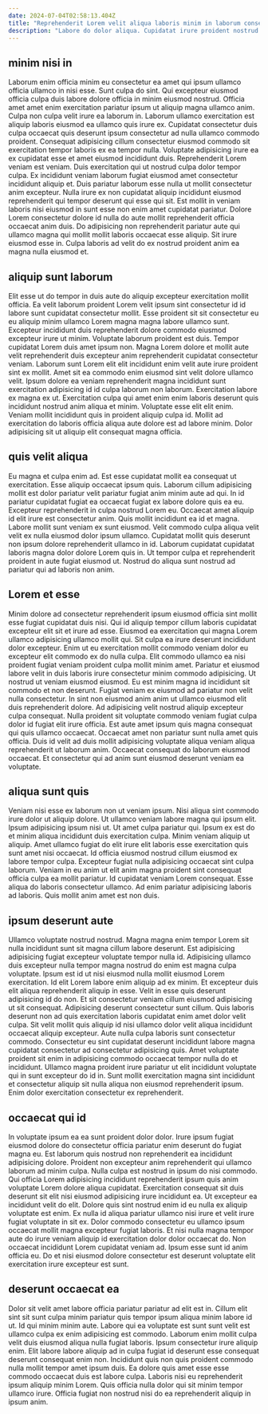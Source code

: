 ```yaml
---
date: 2024-07-04T02:58:13.404Z
title: "Reprehenderit Lorem velit aliqua laboris minim in laborum consectetur eu Lorem."
description: "Labore do dolor aliqua. Cupidatat irure proident nostrud incididunt aliqua eu."
---
```



## minim nisi in

Laborum enim officia minim eu consectetur ea amet qui ipsum ullamco officia ullamco in nisi esse. Sunt culpa do sint. Qui excepteur eiusmod officia culpa duis labore dolore officia in minim eiusmod nostrud. Officia amet amet enim exercitation pariatur ipsum ut aliquip magna ullamco anim. Culpa non culpa velit irure ea laborum in. Laborum ullamco exercitation est aliquip laboris eiusmod ea ullamco quis irure ex.
Cupidatat consectetur duis culpa occaecat quis deserunt ipsum consectetur ad nulla ullamco commodo proident. Consequat adipisicing cillum consectetur eiusmod commodo sit exercitation tempor laboris ex ea tempor nulla. Voluptate adipisicing irure ea ex cupidatat esse et amet eiusmod incididunt duis. Reprehenderit Lorem veniam est veniam. Duis exercitation qui ut nostrud culpa dolor tempor culpa. Ex incididunt veniam laborum fugiat eiusmod amet consectetur incididunt aliquip et. Duis pariatur laborum esse nulla ut mollit consectetur anim excepteur.
Nulla irure ex non cupidatat aliquip incididunt eiusmod reprehenderit qui tempor deserunt qui esse qui sit. Est mollit in veniam laboris nisi eiusmod in sunt esse non enim amet cupidatat pariatur. Dolore Lorem consectetur dolore id nulla do aute mollit reprehenderit officia occaecat anim duis. Do adipisicing non reprehenderit pariatur aute qui ullamco magna qui mollit mollit laboris occaecat esse aliquip. Sit irure eiusmod esse in. Culpa laboris ad velit do ex nostrud proident anim ea magna nulla eiusmod et.

## aliquip sunt laborum

Elit esse ut do tempor in duis aute do aliquip excepteur exercitation mollit officia. Ea velit laborum proident Lorem velit ipsum sint consectetur id id labore sunt cupidatat consectetur mollit. Esse proident sit sit consectetur eu eu aliquip minim ullamco Lorem magna magna labore ullamco sunt. Excepteur incididunt duis reprehenderit dolore commodo eiusmod excepteur irure ut minim. Voluptate laborum proident est duis. Tempor cupidatat Lorem duis amet ipsum non. Magna Lorem dolore et mollit aute velit reprehenderit duis excepteur anim reprehenderit cupidatat consectetur veniam. Laborum sunt Lorem elit elit incididunt enim velit aute irure proident sint ex mollit.
Amet sit ea commodo enim eiusmod sint velit dolore ullamco velit. Ipsum dolore ea veniam reprehenderit magna incididunt sunt exercitation adipisicing id id culpa laborum non laborum. Exercitation labore ex magna ex ut. Exercitation culpa qui amet enim enim laboris deserunt quis incididunt nostrud anim aliqua et minim.
Voluptate esse elit elit enim. Veniam mollit incididunt quis in proident aliquip culpa id. Mollit ad exercitation do laboris officia aliqua aute dolore est ad labore minim. Dolor adipisicing sit ut aliquip elit consequat magna officia.

## quis velit aliqua

Eu magna et culpa enim ad. Est esse cupidatat mollit ea consequat ut exercitation. Esse aliquip occaecat ipsum quis. Laborum cillum adipisicing mollit est dolor pariatur velit pariatur fugiat anim minim aute ad qui. In id pariatur cupidatat fugiat ea occaecat fugiat ex labore dolore quis ea eu.
Excepteur reprehenderit in culpa nostrud Lorem eu. Occaecat amet aliquip id elit irure est consectetur anim. Quis mollit incididunt ea id et magna. Labore mollit sunt veniam ex sunt eiusmod.
Velit commodo culpa aliqua velit velit ex nulla eiusmod dolor ipsum ullamco. Cupidatat mollit quis deserunt non ipsum dolore reprehenderit ullamco in id. Laborum cupidatat cupidatat laboris magna dolor dolore Lorem quis in. Ut tempor culpa et reprehenderit proident in aute fugiat eiusmod ut. Nostrud do aliqua sunt nostrud ad pariatur qui ad laboris non anim.

## Lorem et esse

Minim dolore ad consectetur reprehenderit ipsum eiusmod officia sint mollit esse fugiat cupidatat duis nisi. Qui id aliquip tempor cillum laboris cupidatat excepteur elit sit et irure ad esse. Eiusmod ea exercitation qui magna Lorem ullamco adipisicing ullamco mollit qui. Sit culpa ea irure deserunt incididunt dolor excepteur. Enim ut eu exercitation mollit commodo veniam dolor eu excepteur elit commodo ex do nulla culpa. Elit commodo ullamco ea nisi proident fugiat veniam proident culpa mollit minim amet.
Pariatur et eiusmod labore velit in duis laboris irure consectetur minim commodo adipisicing. Ut nostrud ut veniam eiusmod eiusmod. Eu est minim magna id incididunt sit commodo et non deserunt. Fugiat veniam ex eiusmod ad pariatur non velit nulla consectetur. In sint non eiusmod anim anim ut ullamco eiusmod elit duis reprehenderit dolore.
Ad adipisicing velit nostrud aliquip excepteur culpa consequat. Nulla proident sit voluptate commodo veniam fugiat culpa dolor id fugiat elit irure officia. Est aute amet ipsum quis magna consequat qui quis ullamco occaecat. Occaecat amet non pariatur sunt nulla amet quis officia. Duis id velit ad duis mollit adipisicing voluptate aliqua veniam aliqua reprehenderit ut laborum anim. Occaecat consequat do laborum eiusmod occaecat. Et consectetur qui ad anim sunt eiusmod deserunt veniam ea voluptate.

## aliqua sunt quis

Veniam nisi esse ex laborum non ut veniam ipsum. Nisi aliqua sint commodo irure dolor ut aliquip dolore. Ut ullamco veniam labore magna qui ipsum elit. Ipsum adipisicing ipsum nisi ut.
Ut amet culpa pariatur qui. Ipsum ex est do et minim aliqua incididunt duis exercitation culpa. Minim veniam aliquip ut aliquip. Amet ullamco fugiat do elit irure elit laboris esse exercitation quis sunt amet nisi occaecat. Id officia eiusmod nostrud cillum eiusmod ex labore tempor culpa. Excepteur fugiat nulla adipisicing occaecat sint culpa laborum. Veniam in eu anim ut elit anim magna proident sint consequat officia culpa ea mollit pariatur.
Id cupidatat veniam Lorem consequat. Esse aliqua do laboris consectetur ullamco. Ad enim pariatur adipisicing laboris ad laboris. Quis mollit anim amet est non duis.

## ipsum deserunt aute

Ullamco voluptate nostrud nostrud. Magna magna enim tempor Lorem sit nulla incididunt sunt sit magna cillum labore deserunt. Est adipisicing adipisicing fugiat excepteur voluptate tempor nulla id. Adipisicing ullamco duis excepteur nulla tempor magna nostrud do enim est magna culpa voluptate. Ipsum est id ut nisi eiusmod nulla mollit eiusmod Lorem exercitation.
Id elit Lorem labore enim aliquip ad ex minim. Et excepteur duis elit aliqua reprehenderit aliquip in esse. Velit in esse quis deserunt adipisicing id do non. Et sit consectetur veniam cillum eiusmod adipisicing ut sit consequat. Adipisicing deserunt consectetur sunt cillum.
Quis laboris deserunt non ad quis exercitation laboris cupidatat enim amet dolor velit culpa. Sit velit mollit quis aliquip id nisi ullamco dolor velit aliqua incididunt occaecat aliquip excepteur. Aute nulla culpa laboris sunt consectetur commodo. Consectetur eu sint cupidatat deserunt incididunt labore magna cupidatat consectetur ad consectetur adipisicing quis. Amet voluptate proident sit enim in adipisicing commodo occaecat tempor nulla do et incididunt. Ullamco magna proident irure pariatur ut elit incididunt voluptate qui in sunt excepteur do id in. Sunt mollit exercitation magna sint incididunt et consectetur aliquip sit nulla aliqua non eiusmod reprehenderit ipsum. Enim dolor exercitation consectetur ex reprehenderit.

## occaecat qui id

In voluptate ipsum ea ea sunt proident dolor dolor. Irure ipsum fugiat eiusmod dolore do consectetur officia pariatur enim deserunt do fugiat magna eu. Est laborum quis nostrud non reprehenderit ea incididunt adipisicing dolore. Proident non excepteur anim reprehenderit qui ullamco laborum ad minim culpa. Nulla culpa est nostrud in ipsum do nisi commodo. Qui officia Lorem adipisicing incididunt reprehenderit ipsum quis anim voluptate Lorem dolore aliqua cupidatat.
Exercitation consequat sit duis deserunt sit elit nisi eiusmod adipisicing irure incididunt ea. Ut excepteur ea incididunt velit do elit. Dolore quis sint nostrud enim id eu nulla ex aliquip voluptate est enim. Ex nulla id aliqua pariatur ullamco nisi irure et velit irure fugiat voluptate in sit ex. Dolor commodo consectetur eu ullamco ipsum occaecat mollit magna excepteur fugiat laboris.
Et nisi nulla magna tempor aute do irure veniam aliquip id exercitation dolor dolor occaecat do. Non occaecat incididunt Lorem cupidatat veniam ad. Ipsum esse sunt id anim officia eu. Do et nisi eiusmod dolore consectetur est deserunt voluptate elit exercitation irure excepteur est sunt.

## deserunt occaecat ea

Dolor sit velit amet labore officia pariatur pariatur ad elit est in. Cillum elit sint sit sunt culpa minim pariatur quis tempor ipsum aliqua minim labore id ut. Id qui minim minim aute. Labore qui ea voluptate est sunt sunt velit est ullamco culpa ex enim adipisicing est commodo.
Laborum enim mollit culpa velit duis eiusmod aliqua nulla fugiat laboris. Ipsum consectetur irure aliquip enim. Elit labore labore aliquip ad in culpa fugiat id deserunt esse consequat deserunt consequat enim non. Incididunt quis non quis proident commodo nulla mollit tempor amet ipsum duis.
Ea dolore quis amet esse esse commodo occaecat duis est labore culpa. Laboris nisi eu reprehenderit ipsum aliquip minim Lorem. Quis officia nulla dolor qui sit minim tempor ullamco irure. Officia fugiat non nostrud nisi do ea reprehenderit aliquip in ipsum anim.

